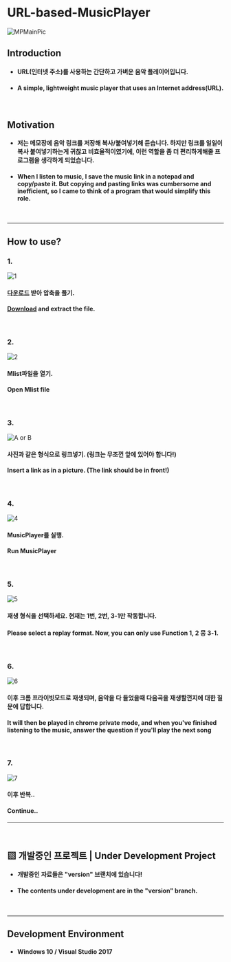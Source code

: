 # URL-based-MusicPlayer

![MPMainPic](https://user-images.githubusercontent.com/50266731/68986830-df0bcb80-0866-11ea-83a7-711d1d74aede.PNG)

## Introduction

- #### URL(인터넷 주소)를 사용하는 간단하고 가벼운 음악 플레이어입니다.
- #### A simple, lightweight music player that uses an Internet address(URL).

<br/>

## Motivation

- #### 저는 메모장에 음악 링크를 저장해 복사/붙여넣기해 듣습니다. 하지만 링크를 일일이 복사 붙여넣기하는게 귀찮고 비효율적이였기에, 이런 역할을 좀 더 편리하게해줄 프로그램을 생각하게 되었습니다.
- #### When I listen to music, I save the music link in a notepad and copy/paste it. But copying and pasting links was cumbersome and inefficient, so I came to think of a program that would simplify this role.

<br/>

---------

## How to use?

### 1.
![1](https://user-images.githubusercontent.com/50266731/66263846-8a6f3c80-e834-11e9-9b96-f6606203160f.PNG)
#### [다운로드](https://github.com/VDoring/URL-based-MusicPlayer/releases) 받아 압축을 풀기.
#### [Download](https://github.com/VDoring/URL-based-MusicPlayer/releases) and extract the file.

<br/>

### 2.
![2](https://user-images.githubusercontent.com/50266731/66263851-af63af80-e834-11e9-9b40-1f06dd2fef9b.PNG)
#### Mlist파일을 열기.
#### Open Mlist file

<br/>

### 3.
![A or B](https://user-images.githubusercontent.com/50266731/67374468-2e3e4380-f5bc-11e9-9659-9b7c596f17a3.PNG)
#### 사진과 같은 형식으로 링크넣기. (링크는 무조껀 앞에 있어야 합니다!)
#### Insert a link as in a picture. (The link should be in front!)

<br/>

### 4.
![4](https://user-images.githubusercontent.com/50266731/66263854-b7235400-e834-11e9-8474-f99ee16d519e.PNG)
#### MusicPlayer를 실행.
#### Run MusicPlayer

<br/>

### 5.
![5](https://user-images.githubusercontent.com/50266731/66263855-b8ed1780-e834-11e9-9aa9-7ff804795222.PNG)
#### 재생 형식을 선택하세요. 현재는 1번, 2번, 3-1만 작동합니다.
#### Please select a replay format. Now, you can only use Function 1, 2 뭉 3-1. 


<br/>

### 6.
![6](https://user-images.githubusercontent.com/50266731/66263856-bab6db00-e834-11e9-8fac-bfd6bfa0e2f7.PNG)
#### 이후 크롬 프라이빗모드로 재생되며, 음악을 다 들었을때 다음곡을 재생할껀지에 대한 질문에 답합니다.
#### It will then be played in chrome private mode, and when you've finished listening to the music, answer the question if you'll play the next song

<br/>

### 7.
![7](https://user-images.githubusercontent.com/50266731/66263857-bc809e80-e834-11e9-8a36-4a372b90b829.PNG)
#### 이후 반복..
#### Continue..
-----------

<br/>

## ▧ __개발중인 프로젝트__ | __Under Development Project__
- #### 개발중인 자료들은 "version" 브랜치에 있습니다!
- #### The contents under development are in the "version" branch.

<br/>

---------------------------------
## Development Environment
- #### Windows 10 / Visual Studio 2017
